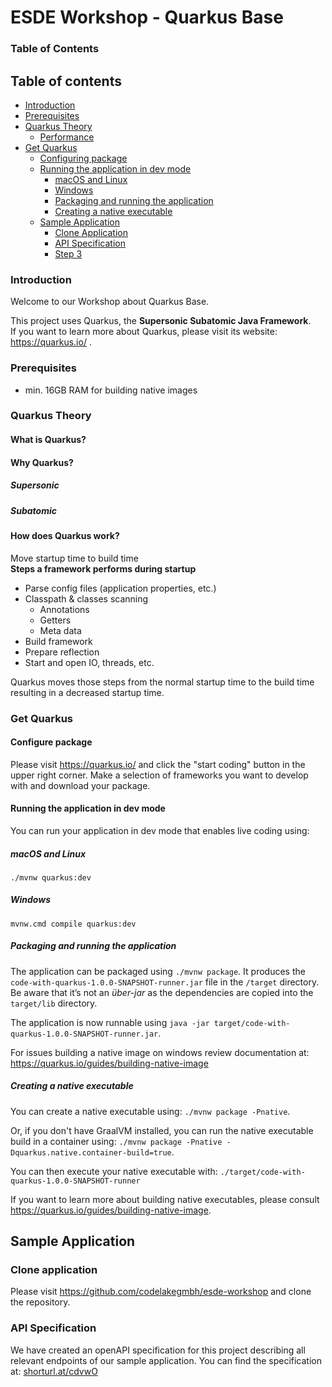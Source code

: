 # ESDE Workshop - Quarkus Base

### Table of Contents
## Table of contents
  * [Introduction](#introduction)
  * [Prerequisites](#prerequisites)
  * [Quarkus Theory](#quarkus-theory)
    * [Performance](#performance)
  * [Get Quarkus](#get-quarkus)
    * [Configuring package](#configure-package)
    * [Running the application in dev mode](#running-the-application-in-dev-mode)
      * [macOS and Linux](#macos-and-linux)
      * [Windows](#windows)
      * [Packaging and running the application](#packaging-and-running-the-application)
      * [Creating a native executable](#creating-a-native-executable)
    + [Sample Application](#sample-application)
      * [Clone Application](#clone-application)
      * [API Specification](#api-specification)
      * [Step 3](#step-3)
      
### Introduction
Welcome to our Workshop about Quarkus Base.

This project uses Quarkus, the **Supersonic Subatomic Java Framework**.  
If you want to learn more about Quarkus, please visit its website: https://quarkus.io/ .

### Prerequisites
- min. 16GB RAM for building native images

### Quarkus Theory

#### What is Quarkus?
#### Why Quarkus?
##### Supersonic
##### Subatomic
#### How does Quarkus work?

Move startup time to build time  
**Steps a framework performs during startup**
- Parse config files (application properties, etc.)
- Classpath & classes scanning
    - Annotations
    - Getters
    - Meta data
- Build framework
- Prepare reflection 
- Start and open IO, threads, etc.

Quarkus moves those steps from the normal startup time to the build time resulting in a decreased startup time.

### Get Quarkus
#### Configure package 
Please visit https://quarkus.io/ and click the "start coding" button in the upper right corner. Make a selection of frameworks you want to develop with and download your package.

#### Running the application in dev mode
You can run your application in dev mode that enables live coding using:

##### macOS and Linux
```
./mvnw quarkus:dev
```
##### Windows
```
mvnw.cmd compile quarkus:dev
```

##### Packaging and running the application
The application can be packaged using `./mvnw package`.
It produces the `code-with-quarkus-1.0.0-SNAPSHOT-runner.jar` file in the `/target` directory.
Be aware that it’s not an _über-jar_ as the dependencies are copied into the `target/lib` directory.

The application is now runnable using `java -jar target/code-with-quarkus-1.0.0-SNAPSHOT-runner.jar`.

For issues building a native image on windows review documentation at: https://quarkus.io/guides/building-native-image

##### Creating a native executable

You can create a native executable using: `./mvnw package -Pnative`.

Or, if you don't have GraalVM installed, you can run the native executable build in a container using: `./mvnw package -Pnative -Dquarkus.native.container-build=true`.

You can then execute your native executable with: `./target/code-with-quarkus-1.0.0-SNAPSHOT-runner`

If you want to learn more about building native executables, please consult https://quarkus.io/guides/building-native-image.

## Sample Application

### Clone application
Please visit https://github.com/codelakegmbh/esde-workshop and clone the repository.

### API Specification
We have created an openAPI specification for this project describing all relevant endpoints of our sample application.
You can find the specification at: <a href="https://shorturl.at/cdvwO">shorturl.at/cdvwO</a>
